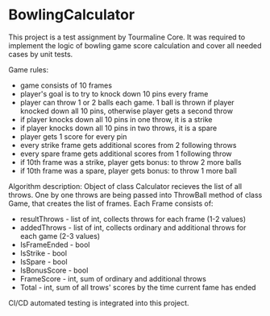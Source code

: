 # BowlingCalculator
This project is a test assignment by Tourmaline Core. It was required to implement the logic of bowling game score calculation and cover all needed cases by unit tests.

Game rules: 
- game consists of 10 frames
- player's goal is to try to knock down 10 pins every frame
- player can throw 1 or 2 balls each game. 1 ball is thrown if player knocked down all 10 pins, otherwise player gets a second throw
- if player knocks down all 10 pins in one throw, it is a strike
- if player knocks down all 10 pins in two throws, it is a spare 
- player gets 1 score for every pin
- every strike frame gets additional scores from 2 following throws 
- every spare frame gets additional scores from 1 following throw
- if 10th frame was a strike, player gets bonus: to throw 2 more balls 
- if 10th frame was a spare, player gets bonus: to throw 1 more ball

Algorithm description:
Object of class Calculator recieves the list of all throws. One by one throws are being passed into ThrowBall method of class Game, that creates the list of frames. Each Frame consists of:
- resultThrows - list of int, collects throws for each frame (1-2 values)
- addedThrows - list of int, collects ordinary and additional throws for each game (2-3 values)
- IsFrameEnded - bool
- IsStrike - bool
- IsSpare - bool
- IsBonusScore - bool
- FrameScore - int, sum of ordinary and additional throws
- Total - int, sum of all trows' scores by the time current fame has ended

CI/CD automated testing is integrated into this project. 
